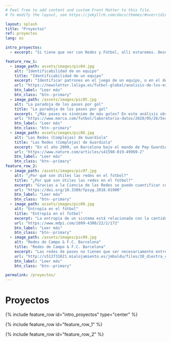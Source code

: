 ```yaml
---
# Feel free to add content and custom Front Matter to this file.
# To modify the layout, see https://jekyllrb.com/docs/themes/#overriding-theme-defaults

layout: splash
title: "Proyectos"
ref: proyectos
lang: es

intro_proyectos:
  - excerpt: "Si tiene que ver con Redes y Fútbol, allí estaremos. Desde identificar el juego de un equipo hasta medir la entropía que se genera durante un partido. Si lo lees aquí, es que ya forma parte del pasado. Para saber qué es lo que tenemos justo ahora entre manos... ¡Contacta con nosotros!"

feature_row_1:
  - image_path: assets/images/pic04.jpg
    alt: "Identificabilidad de un equipo"
    title: "Identificabilidad de un equipo"
    excerpt: "Identificar patrones en el juego de un equipo, o en el de un rival, puede ayudar a maximizar el rendimiento colectivo. En colaboración con LaLiga, hemos analizado las matrices de pases de todos los equipos de primera división para cuantificar qué equipos tienen un patron más definido. Utilizando las métricas de identificabilidad, mostramos como es posible detectar qué equipos impusieron su estilo en un partido, independientemente del resultado."
    url: "https://newsletter.laliga.es/futbol-global/analisis-de-los-expertos-en-futbol-de-los-equipos-de-laliga"
    btn_label: "Leer más"
    btn_class: "btn--primary"
  - image_path: /assets/images/pic05.jpg
    alt: "La paradoja de los pases por gol"
    title: "La paradoja de los pases por gol"
    excerpt: "¿Más pases es sinónimo de más goles? En este análisis observamos cómo, a pesar de que los equipos que realizan más pases suelen acabar en las posiciones más altas de la tabla, existe un factor fundamental en la relación entre pases y goles: el momento del partido en que nos encontremos. Y es que en las segundas partes hay menos pases... ¡pero más goles!"
    url: "https://www.marca.com/futbol/laboratorio-datos/2020/05/26/5ec8cc9de2704ee13b8b4628.html"
    btn_label: "Leer más"
    btn_class: "btn--primary"
  - image_path: assets/images/pic06.jpg
    alt: "Las Redes (Complejas) de Guardiola"
    title: "Las Redes (Complejas) de Guardiola"
    excerpt: "En el año 2009, un Barcelona bajo el mando de Pep Guardiola, consigo ganar las seis competiciones en las que participó. Y no solo eso. Su estilo de juego marcó un antes y un después en la historia del fútbol. En este trabajo, analizamos la estructura de las redes de pases del Barça de Guardiola, mostrando en qué era diferente del resto de equipos de LaLiga. Este trabajo fue escogido como uno de los más relevantes del año 2019 por la revista Scientific Reports."
    url: "https://www.nature.com/articles/s41598-019-49969-2"
    btn_label: "Leer más"
    btn_class: "btn--primary"
feature_row_2:
  - image_path: /assets/images/pic07.jpg
    alt: "¿Por qué son útiles las redes en el fútbol?"
    title: "¿Por qué son útiles las redes en el fútbol?"
    excerpt: "Gracias a la Ciencia de las Redes se puede cuantificar cómo es de importante un jugador para todo el equipo, pero también la alineación de un grupo específico de jugadores. Se pueden evaluar (y predecir) los efectos que tendría la sustitución de un jugador, o incluso plantear un partido en función de la red de pases del equipo contrario. Y todo ello simplemente llevando las matemáticas al fútbol."
    url: "https://doi.org/10.3389/fpsyg.2018.01900"
    btn_label: "Leer más"
    btn_class: "btn--primary"
  - image_path: assets/images/pic08.jpg
    alt: "Entropía en el fútbol"
    title: "Entropía en el fútbol"
    excerpt: "La entropía de un sistema está relacionada con la cantidad de desorden que hay en el mismo, pero también con cómo de aleatorio es su comportamiento. Partiendo de esta base, es posible evaluar el desorden espacial de los equipos de fútbol y cómo su organización va variando a lo largo del partido. Curiosamente, los equipos tienen algunas propiedades que fluctúan de manera muy aleatoria, pero otras no tanto..."
    url: "https://www.mdpi.com/1099-4300/22/2/172"
    btn_label: "Leer más"
    btn_class: "btn--primary"
  - image_path: /assets/images/pic09.jpg
    alt: "Redes de Campo & F.C. Barcelona"
    title: "Redes de Campo & F.C. Barcelona"
    excerpt: "Las redes de pases no tienen que ser necesariamente entre jugadores. También se pueden construir redes de campo, donde es posible estudiar las propiedades espaciales de los pases (dónde se pasa más, de dónde a dónde, ...). Este tipo de redes permite descirbir el juego de un equipo yendo más allá de los jugadores. Un ejemplo práctico, es este estudio sobre el juego del Barça de Guardiola."
    url: "http://s512731021.mialojamiento.es/jmbuldu/files/20_diestra_csf.pdf"
    btn_label: "Leer más"
    btn_class: "btn--primary"

permalink: /proyectos/
---
```


# Proyectos

{% include feature_row id="intro_proyectos" type="center" %}

{% include feature_row id="feature_row_1"  %}

{% include feature_row id="feature_row_2"  %}



